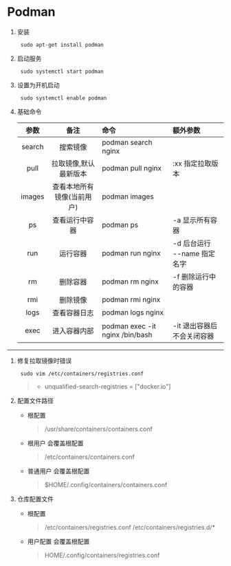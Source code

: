# Podman

1. 安装

        sudo apt-get install podman
1. 启动服务

        sudo systemctl start podman
1. 设置为开机启动

        sudo systemctl enable podman
1. 基础命令

    参数|备注|命令|额外参数
    :--:|:--:|:--|:--
    search  |搜索镜像   |podman search nginx    
    pull    |拉取镜像,默认最新版本   |podman pull nginx  |:xx 指定拉取版本
    images  |查看本地所有镜像(当前用户) |podman images
    ps      |查看运行中容器 |podman ps  |-a 显示所有容器
    run     |运行容器   |podman run nginx   |-d 后台运行<br> --name 指定名字<br>
    rm      |删除容器   |podman rm nginx    |-f 删除运行中的容器
    rmi     |删除镜像   |podman rmi nginx
    logs    |查看容器日志   |podman logs nginx  |
    exec    |进入容器内部   |podman exec -it nginx /bin/bash    |-it 退出容器后不会关闭容器

***
1. 修复拉取镜像时错误

        sudo vim /etc/containers/registries.conf
    >-  unqualified-search-registries = ["docker.io"]
1. 配置文件路径
    - 根配置
        > /usr/share/containers/containers.conf
    - 根用户 会覆盖根配置
        > /etc/containers/containers.conf
    - 普通用户 会覆盖根配置
        > $HOME/.config/containers/containers.conf
1. 仓库配置文件
    - 根配置
        > /etc/containers/registries.conf
        > /etc/containers/registries.d/*
    - 用户配置 会覆盖根配置
        > HOME/.config/containers/registries.conf